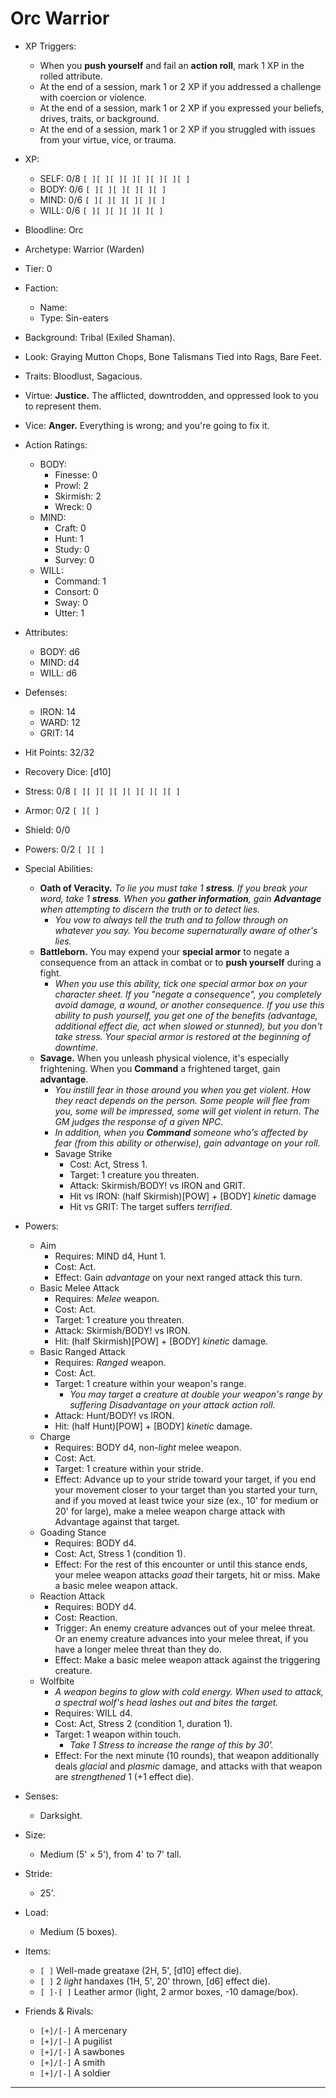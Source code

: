 # Orc Warrior

- XP Triggers:
    - When you **push yourself** and fail an **action roll**, mark 1 XP in the rolled attribute.
    - At the end of a session, mark 1 or 2 XP if you addressed a challenge with coercion or violence.
    - At the end of a session, mark 1 or 2 XP if you expressed your beliefs, drives, traits, or background.
    - At the end of a session, mark 1 or 2 XP if you struggled with issues from your virtue, vice, or trauma.
- XP:
    - SELF: 0/8 `[ ][ ][ ][ ][ ][ ][ ][ ]`
    - BODY: 0/6 `[ ][ ][ ][ ][ ][ ]`
    - MIND: 0/6 `[ ][ ][ ][ ][ ][ ]`
    - WILL: 0/6 `[ ][ ][ ][ ][ ][ ]`

- Bloodline: Orc
- Archetype: Warrior (Warden)
- Tier: 0
- Faction:
    - Name:
    - Type: Sin-eaters
- Background: Tribal (Exiled Shaman).
- Look: Graying Mutton Chops, Bone Talismans Tied into Rags, Bare Feet.
- Traits: Bloodlust, Sagacious.
- Virtue: **Justice.** The afflicted, downtrodden, and oppressed look to you to represent them.
- Vice: **Anger.** Everything is wrong; and you're going to fix it.

- Action Ratings:
    - BODY:
        - Finesse: 0
        - Prowl: 2
        - Skirmish: 2
        - Wreck: 0
    - MIND:
        - Craft: 0
        - Hunt: 1
        - Study: 0
        - Survey: 0
    - WILL:
        - Command: 1
        - Consort: 0
        - Sway: 0
        - Utter: 1
- Attributes:
    - BODY: d6
    - MIND: d4
    - WILL: d6
- Defenses:
    - IRON: 14
    - WARD: 12
    - GRIT: 14

- Hit Points: 32/32
- Recovery Dice: [d10]
- Stress: 0/8 `[ ][ ][ ][ ][ ][ ][ ][ ]`
- Armor: 0/2 `[ ][ ]`
- Shield: 0/0
- Powers: 0/2 `[ ][ ]`

- Special Abilities:
    - **Oath of Veracity.** *To lie you must take 1 **stress**. If you break your word, take 1 **stress**. When you **gather information**, gain **Advantage** when attempting to discern the truth or to detect lies.*
        - *You vow to always tell the truth and to follow through on whatever you say. You become supernaturally aware of other's lies.*
    - **Battleborn.** You may expend your **special armor** to negate a consequence from an attack in combat or to **push yourself** during a fight.
        - *When you use this ability, tick one special armor box on your character sheet. If you "negate a consequence", you completely avoid damage, a wound, or another consequence. If you use this ability to push yourself, you get one of the benefits (advantage, additional effect die, act when slowed or stunned), but you don't take stress. Your special armor is restored at the beginning of downtime.*
    - **Savage.** When you unleash physical violence, it's especially frightening. When you **Command** a frightened target, gain **advantage**.
        - *You instill fear in those around you when you get violent. How they react depends on the person. Some people will flee from you, some will be impressed, some will get violent in return. The GM judges the response of a given NPC.*
        - *In addition, when you **Command** someone who's affected by fear (from this ability or otherwise), gain advantage on your roll.*
        - Savage Strike
            - Cost: Act, Stress 1.
            - Target: 1 creature you threaten.
            - Attack: Skirmish/BODY! vs IRON and GRIT.
            - Hit vs IRON: (half Skirmish)[POW] + [BODY] *kinetic* damage
            - Hit vs GRIT: The target suffers *terrified*.
- Powers:
    - Aim
        - Requires: MIND d4, Hunt 1.
        - Cost: Act.
        - Effect: Gain *advantage* on your next ranged attack this turn.
    - Basic Melee Attack
        - Requires: *Melee* weapon.
        - Cost: Act.
        - Target: 1 creature you threaten.
        - Attack: Skirmish/BODY! vs IRON.
        - Hit: (half Skirmish)[POW] + [BODY] *kinetic* damage.
    - Basic Ranged Attack
        - Requires: *Ranged* weapon.
        - Cost: Act.
        - Target: 1 creature within your weapon's range.
            - *You may target a creature at double your weapon's range by suffering Disadvantage on your attack action roll.*
        - Attack: Hunt/BODY! vs IRON.
        - Hit: (half Hunt)[POW] + [BODY] *kinetic* damage.
    - Charge
        - Requires: BODY d4, non-*light* melee weapon.
        - Cost: Act.
        - Target: 1 creature within your stride.
        - Effect: Advance up to your stride toward your target, if you end your movement closer to your target than you started your turn, and if you moved at least twice your size (ex., 10' for medium or 20' for large), make a melee weapon charge attack with Advantage against that target.
    - Goading Stance
        - Requires: BODY d4.
        - Cost: Act, Stress 1 (condition 1).
        - Effect: For the rest of this encounter or until this stance ends, your melee weapon attacks *goad* their targets, hit or miss. Make a basic melee weapon attack.
    - Reaction Attack
        - Requires: BODY d4.
        - Cost: Reaction.
        - Trigger: An enemy creature advances out of your melee threat. Or an enemy creature advances into your melee threat, if you have a longer melee threat than they do.
        - Effect: Make a basic melee weapon attack against the triggering creature.
    - Wolfbite
        - *A weapon begins to glow with cold energy. When used to attack, a spectral wolf's head lashes out and bites the target.*
        - Requires: WILL d4.
        - Cost: Act, Stress 2 (condition 1, duration 1).
        - Target: 1 weapon within touch.
            - *Take 1 Stress to increase the range of this by 30'.*
        - Effect: For the next minute (10 rounds), that weapon additionally deals *glacial* and *plasmic* damage, and attacks with that weapon are *strengthened* 1 (+1 effect die).

- Senses:
    - Darksight.
- Size:
    - Medium (5' × 5'), from 4' to 7' tall.
- Stride:
    - 25'.
- Load:
    - Medium (5 boxes).
- Items:
    - `[ ]` Well-made greataxe (2H, 5', [d10] effect die).
    - `[ ]` 2 *light* handaxes (1H, 5', 20' thrown, [d6] effect die).
    - `[ ]-[ ]` Leather armor (light, 2 armor boxes, -10 damage/box).

- Friends & Rivals:
    - `[+]/[-]` A mercenary
    - `[+]/[-]` A pugilist
    - `[+]/[-]` A sawbones
    - `[+]/[-]` A smith
    - `[+]/[-]` A soldier

* * * * * * * * * * * * * * * * * * * * * * * * * * * * * * * * * * * * * * * *
